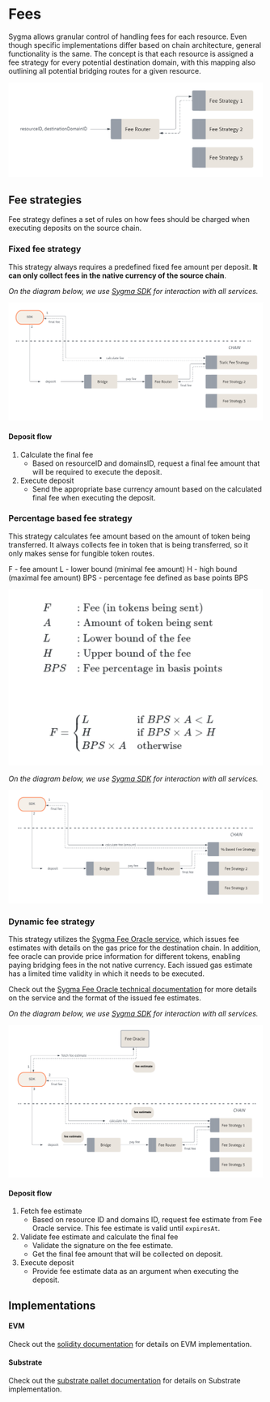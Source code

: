 # Fees

Sygma allows granular control of handling fees for each resource. Even though specific implementations differ based on
chain architecture, general functionality is the same. The concept is that each resource is assigned a fee strategy for
every potential destination domain, with this mapping also outlining all potential bridging routes for a given resource.

![](/docs/resources/fee-router-general.png)

## Fee strategies

Fee strategy defines a set of rules on how fees should be charged when executing deposits on the source chain.

### Fixed fee strategy

This strategy always requires a predefined fixed fee amount per deposit. **It can only collect fees in the native
currency of the source chain**.

*On the diagram below, we use [Sygma SDK](https://github.com/sygmaprotocol/sygma-sdk) for interaction with all services.*

![](/docs/resources/static-fee-general.png)

#### Deposit flow

1) Calculate the final fee
    - Based on resourceID and domainsID, request a final fee amount that will be required to execute the deposit.
2) Execute deposit
    - Send the appropriate base currency amount based on the calculated final fee when executing the deposit.

### Percentage based fee strategy

This strategy calculates fee amount based on the amount of token being transferred. 
It always collects fee in token that is being transferred, so it only makes sense for fungible token routes.

F - fee amount
L - lower bound (minimal fee amount)
H - high bound (maximal fee amount)
BPS - percentage fee defined as base points BPS

![](/docs/resources/percentage-formula-general.png)

*On the diagram below, we use [Sygma SDK](https://github.com/sygmaprotocol/sygma-sdk) for interaction with all services.*

![](/docs/resources/percentage-fee-general.png)


### Dynamic fee strategy

This strategy utilizes the [Sygma Fee Oracle service](https://github.com/sygmaprotocol/sygma-fee-oracle), which issues
fee estimates with details on the gas price for the destination chain. In addition, fee oracle can provide price
information for different tokens, enabling paying bridging fees in the not native currency. Each issued gas estimate has
a limited time validity in which it needs to be executed.

Check out
the [Sygma Fee Oracle technical documentation](https://github.com/sygmaprotocol/sygma-fee-oracle/blob/main/docs/Home.md) for
more details on the service and the format of the issued fee estimates.

*On the diagram below, we use [Sygma SDK](https://github.com/sygmaprotocol/sygma-sdk) for interaction with all services.*

![](/docs/resources/dynamic-fee-general.png)

#### Deposit flow

1) Fetch fee estimate
    - Based on resource ID and domains ID, request fee estimate from Fee Oracle service. This fee estimate is valid
      until `expiresAt`.
2) Validate fee estimate and calculate the final fee
    - Validate the signature on the fee estimate.
    - Get the final fee amount that will be collected on deposit.
3) Execute deposit
    - Provide fee estimate data as an argument when executing the deposit.

## Implementations

#### EVM

Check out the [solidity documentation](https://github.com/sygmaprotocol/sygma-solidity/blob/main/docs/Home.md) for
details on EVM implementation.

#### Substrate

Check out
the [substrate pallet documentation](https://github.com/sygmaprotocol/sygma-substrate-pallets/blob/main/docs/Home.md)
for details on Substrate implementation.


 